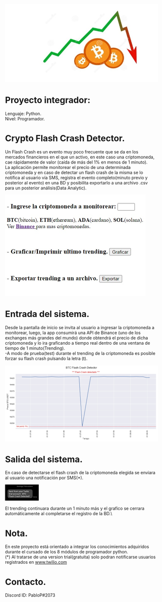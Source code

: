 ![Juego banner](/flash_crash.jpg)

# Proyecto integrador:
Lenguaje: Python.\
Nivel: Programador.

# Crypto Flash Crash Detector.
Un Flash Crash es un evento muy poco frecuente que se da en los mercados financieros en el que un activo, en este caso una criptomoneda, cae rápidamente de valor
(caída de más del 1% en menos de 1 minuto).\
La aplicación permite monitorear el precio de una determinada criptomoneda y en caso de detectar un flash crash de la misma se lo notifica al usuario vía SMS,
registra el evento completo(minuto previo y posterior al evento) en una BD y posibilita exportarlo a una archivo .csv para un posterior análisis(Data Analytic). 

![Juego banner](/index.jpg)

# Entrada del sistema.
Desde la pantalla de inicio se invita al usuario a ingresar la criptomoneda a monitorear, luego, la app consumirá una API de Binance
(uno de los exchanges más grandes del mundo) donde obtendrá el precio de dicha criptomoneda y lo ira graficando a tiempo real dentro de una ventana de tiempo
de 1 minuto(Trending).\
-A modo de prueba(test) durante el trending de la criptomoneda es posible forzar su flash crash pulsando la letra (t).

![Juego banner](/trending.jpg)


# Salida del sistema.
En caso de detectarse el flash crash de la criptomoneda elegida se enviara al usuario una notificación por SMS(*).

![Juego banner](/sms.jpg)

El trending continuara durante un 1 minuto más y el grafico se cerrara automáticamente al completarse el registro de la BD.\


# Nota.
En este proyecto está orientado a integrar los conocimientos adquiridos durante el cursado de los 8 módulos de programador python.\
(*) Al tratarse de una version trial(gratuita) solo podran notificarse usuarios registrados en www.twilio.com

# Contacto.
Discord ID: PabloP#2073
